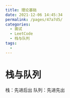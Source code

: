 ```yaml
---
title: 理论基础
date: 2021-12-06 14:45:34
permalink: /pages/47a7d5/
categories:
  - 面试
  - LeetCode
  - 栈与队列
tags:
  - 
---
```


# 栈与队列

栈：先进后出
队列：先进先出

[](http://66.152.176.25:8000/home/images/artical/stack&queue.png)